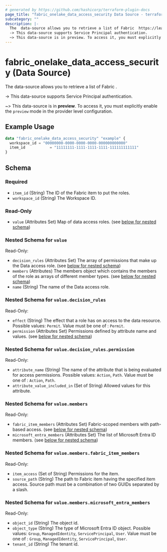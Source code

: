 ```yaml
---
# generated by https://github.com/hashicorp/terraform-plugin-docs
page_title: "fabric_onelake_data_access_security Data Source - terraform-provider-fabric"
subcategory: ""
description: |-
  The  data-source allows you to retrieve a list of Fabric  https://learn.microsoft.com/power-bi/consumer/end-user-dashboards.
  -> This data-source supports Service Principal authentication.
  ~> This data-source is in preview. To access it, you must explicitly enable the preview mode in the provider level configuration.
---
```


# fabric_onelake_data_access_security (Data Source)

The  data-source allows you to retrieve a list of Fabric [](https://learn.microsoft.com/power-bi/consumer/end-user-dashboards).

-> This data-source supports Service Principal authentication.

~> This data-source is in **preview**. To access it, you must explicitly enable the `preview` mode in the provider level configuration.

## Example Usage

```terraform
data "fabric_onelake_data_access_security" "example" {
  workspace_id = "00000000-0000-0000-0000-000000000000"
  item_id           = "11111111-1111-1111-1111-111111111111"
}
```

<!-- schema generated by tfplugindocs -->
## Schema

### Required

- `item_id` (String) The ID of the Fabric item to put the roles.
- `workspace_id` (String) The Workspace ID.

### Read-Only

- `value` (Attributes Set) Map of data access roles. (see [below for nested schema](#nestedatt--value))

<a id="nestedatt--value"></a>

### Nested Schema for `value`

Read-Only:

- `decision_rules` (Attributes Set) The array of permissions that make up the Data access role. (see [below for nested schema](#nestedatt--value--decision_rules))
- `members` (Attributes) The members object which contains the members of the role as arrays of different member types. (see [below for nested schema](#nestedatt--value--members))
- `name` (String) The name of the Data access role.

<a id="nestedatt--value--decision_rules"></a>

### Nested Schema for `value.decision_rules`

Read-Only:

- `effect` (String) The effect that a role has on access to the data resource. Possible values: `Permit`. Value must be one of : `Permit`.
- `permission` (Attributes Set) Permissions defined by attribute name and values. (see [below for nested schema](#nestedatt--value--decision_rules--permission))

<a id="nestedatt--value--decision_rules--permission"></a>

### Nested Schema for `value.decision_rules.permission`

Read-Only:

- `attribute_name` (String) The name of the attribute that is being evaluated for access permissions. Possible values: `Action`, `Path`. Value must be one of : `Action`, `Path`.
- `attribute_value_included_in` (Set of String) Allowed values for this attribute.

<a id="nestedatt--value--members"></a>

### Nested Schema for `value.members`

Read-Only:

- `fabric_item_members` (Attributes Set) Fabric-scoped members with path-based access. (see [below for nested schema](#nestedatt--value--members--fabric_item_members))
- `microsoft_entra_members` (Attributes Set) The list of Microsoft Entra ID members. (see [below for nested schema](#nestedatt--value--members--microsoft_entra_members))

<a id="nestedatt--value--members--fabric_item_members"></a>

### Nested Schema for `value.members.fabric_item_members`

Read-Only:

- `item_access` (Set of String) Permissions for the item.
- `source_path` (String) The path to Fabric item having the specified item access. Source path must be a combination of two GUIDs separated by a slash.

<a id="nestedatt--value--members--microsoft_entra_members"></a>

### Nested Schema for `value.members.microsoft_entra_members`

Read-Only:

- `object_id` (String) The object id.
- `object_type` (String) The type of Microsoft Entra ID object. Possible values: `Group`, `ManagedIdentity`, `ServicePrincipal`, `User`. Value must be one of : `Group`, `ManagedIdentity`, `ServicePrincipal`, `User`.
- `tenant_id` (String) The tenant id.
